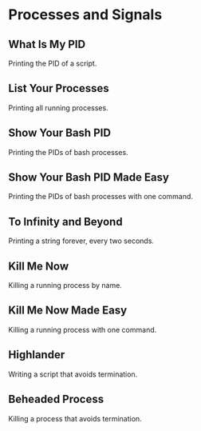 # Processes and Signals

## What Is My PID
Printing the PID of a script.

## List Your Processes
Printing all running processes.

## Show Your Bash PID
Printing the PIDs of bash processes.

## Show Your Bash PID Made Easy
Printing the PIDs of bash processes with one command.

## To Infinity and Beyond
Printing a string forever, every two seconds.

## Kill Me Now
Killing a running process by name.

## Kill Me Now Made Easy
Killing a running process with one command.

## Highlander
Writing a script that avoids termination.

## Beheaded Process
Killing a process that avoids termination.
